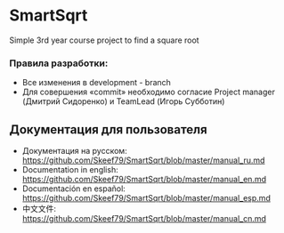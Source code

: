 # SmartSqrt
Simple 3rd year course project to find a square root 


### Правила разработки: 
- Все изменения в development - branch
- Для совершения «commit» необходимо согласие Project manager (Дмитрий Сидоренко) и TeamLead (Игорь Субботин)

## Документация для пользователя

- Документация на русском: https://github.com/Skeef79/SmartSqrt/blob/master/manual_ru.md
- Documentation in english: https://github.com/Skeef79/SmartSqrt/blob/master/manual_en.md
- Documentación en español: https://github.com/Skeef79/SmartSqrt/blob/master/manual_esp.md
- 中文文件: https://github.com/Skeef79/SmartSqrt/blob/master/manual_cn.md
